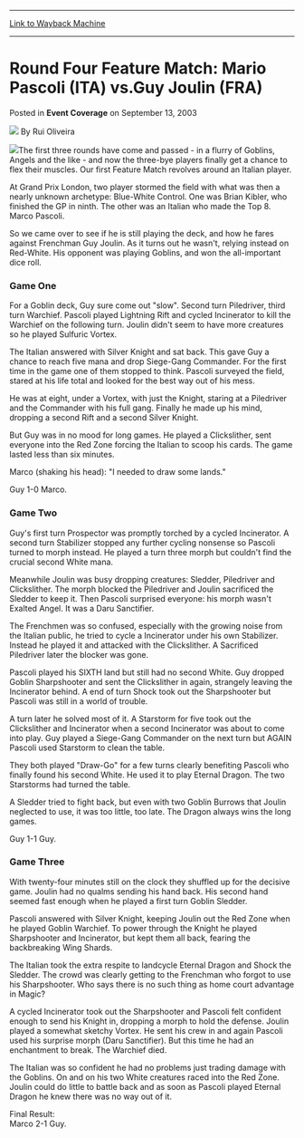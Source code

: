 
---
[Link to Wayback Machine](https://web.archive.org/web/20220816165132/https://magic.wizards.com/en/articles/archive/event-coverage/round-four-feature-match-mario-pascoli-ita-vsguy-joulin-fra-2003-09)

[_metadata_:author]:- "Rui Oliveira"
[_metadata_:description]:- "The first three rounds have come and passed - in a flurry of Goblins, Angels and the like - and now the three-bye players finally get a chance to flex their muscles. Our first Feature Match revolves around an Italian player.At Grand Prix London, two player stormed the field with what was then a nearly unknown archetype: Blue-White Control. One was Brian Kibler, who finished"
[_metadata_:generator]:- "Drupal 7 (http://drupal.org)"
[_metadata_:node]:- "774891"
[_metadata_:publish_date]:- "2003-09-13"
[_metadata_:source]:- "div-main-content"
[_metadata_:title]:- "Round Four Feature Match: Mario Pascoli (ITA) vs.Guy Joulin (FRA)"
[_metadata_:wayback_capture_timestamp]:- "2022-08-16 16:51:32"
[_metadata_:wayback_raw_url]:- "https://web.archive.org/web/20220816165132id_/https://magic.wizards.com/en/articles/archive/event-coverage/round-four-feature-match-mario-pascoli-ita-vsguy-joulin-fra-2003-09"
[_metadata_:wayback_url]:- "https://magic.wizards.com/en/articles/archive/event-coverage/round-four-feature-match-mario-pascoli-ita-vsguy-joulin-fra-2003-09"
---


Round Four Feature Match: Mario Pascoli (ITA) vs.Guy Joulin (FRA)
=================================================================



 Posted in **Event Coverage**
 on September 13, 2003 






![](https://media.magic.wizards.com/styles/auth_small/public/generic-avatar-150_103.png)
By Rui Oliveira











![](https://media.magic.wizards.com/image_legacy_migration/sideboard/images/gpgen03/a986.jpg)The first three rounds have come and passed - in a flurry of Goblins, Angels and the like - and now the three-bye players finally get a chance to flex their muscles. Our first Feature Match revolves around an Italian player.

At Grand Prix London, two player stormed the field with what was then a nearly unknown archetype: Blue-White Control. One was Brian Kibler, who finished the GP in ninth. The other was an Italian who made the Top 8. Marco Pascoli.

So we came over to see if he is still playing the deck, and how he fares against Frenchman Guy Joulin. As it turns out he wasn't, relying instead on Red-White. His opponent was playing Goblins, and won the all-important dice roll.

### Game One

For a Goblin deck, Guy sure come out "slow". Second turn Piledriver, third turn Warchief. Pascoli played Lightning Rift and cycled Incinerator to kill the Warchief on the following turn. Joulin didn't seem to have more creatures so he played Sulfuric Vortex.

The Italian answered with Silver Knight and sat back. This gave Guy a chance to reach five mana and drop Siege-Gang Commander. For the first time in the game one of them stopped to think. Pascoli surveyed the field, stared at his life total and looked for the best way out of his mess.

He was at eight, under a Vortex, with just the Knight, staring at a Piledriver and the Commander with his full gang. Finally he made up his mind, dropping a second Rift and a second Silver Knight.

But Guy was in no mood for long games. He played a Clickslither, sent everyone into the Red Zone forcing the Italian to scoop his cards. The game lasted less than six minutes.

Marco (shaking his head): "I needed to draw some lands."

Guy 1-0 Marco.

### Game Two

Guy's first turn Prospector was promptly torched by a cycled Incinerator. A second turn Stabilizer stopped any further cycling nonsense so Pascoli turned to morph instead. He played a turn three morph but couldn't find the crucial second White mana.

Meanwhile Joulin was busy dropping creatures: Sledder, Piledriver and Clickslither. The morph blocked the Piledriver and Joulin sacrificed the Sledder to keep it. Then Pascoli surprised everyone: his morph wasn't Exalted Angel. It was a Daru Sanctifier.

The Frenchmen was so confused, especially with the growing noise from the Italian public, he tried to cycle a Incinerator under his own Stabilizer. Instead he played it and attacked with the Clickslither. A Sacrificed Piledriver later the blocker was gone.

Pascoli played his SIXTH land but still had no second White. Guy dropped Goblin Sharpshooter and sent the Clickslither in again, strangely leaving the Incinerator behind. A end of turn Shock took out the Sharpshooter but Pascoli was still in a world of trouble.

A turn later he solved most of it. A Starstorm for five took out the Clickslither and Incinerator when a second Incinerator was about to come into play. Guy played a Siege-Gang Commander on the next turn but AGAIN Pascoli used Starstorm to clean the table.

They both played "Draw-Go" for a few turns clearly benefiting Pascoli who finally found his second White. He used it to play Eternal Dragon. The two Starstorms had turned the table.

A Sledder tried to fight back, but even with two Goblin Burrows that Joulin neglected to use, it was too little, too late. The Dragon always wins the long games.

Guy 1-1 Guy.

### Game Three

With twenty-four minutes still on the clock they shuffled up for the decisive game. Joulin had no qualms sending his hand back. His second hand seemed fast enough when he played a first turn Goblin Sledder.

Pascoli answered with Silver Knight, keeping Joulin out the Red Zone when he played Goblin Warchief. To power through the Knight he played Sharpshooter and Incinerator, but kept them all back, fearing the backbreaking Wing Shards.

The Italian took the extra respite to landcycle Eternal Dragon and Shock the Sledder. The crowd was clearly getting to the Frenchman who forgot to use his Sharpshooter. Who says there is no such thing as home court advantage in Magic?

A cycled Incinerator took out the Sharpshooter and Pascoli felt confident enough to send his Knight in, dropping a morph to hold the defense. Joulin played a somewhat sketchy Vortex. He sent his crew in and again Pascoli used his surprise morph (Daru Sanctifier). But this time he had an enchantment to break. The Warchief died.

The Italian was so confident he had no problems just trading damage with the Goblins. On and on his two White creatures raced into the Red Zone. Joulin could do little to battle back and as soon as Pascoli played Eternal Dragon he knew there was no way out of it.

Final Result:  
 Marco 2-1 Guy.







